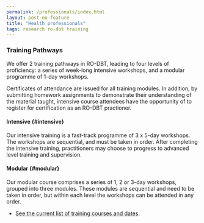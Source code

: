 ```yaml
---
permalink: /professionals/index.html
layout: post-no-feature
title: "Health professionals"
tags: research ro-dbt training
---
```



### Training Pathways

We offer 2 training pathways in RO-DBT, leading to four levels of proficiency: a series of week-long intensive workshops, and a modular programme of 1-day workshops.

Certificates of attendance are issued for all training modules. In addition, by submitting homework assignments to demonstrate their understanding of the material taught, intensive course attendees have the opportunity of to register for certification as an RO-DBT practioner.


#### Intensive {#intensive}

Our intensive training is a fast-track programme of 3 x 5-day workshops. The workshops are sequential, and must be taken in order. After completing the intensive training, practitioners may choose to progress to advanced level training and supervision.


#### Modular {#modular}

Our modular course comprises a series of 1, 2 or 3-day workshops, grouped into three modules. These modules are sequential and need to be taken in order, but within each level the workshops can be attended in any order.


- [See the current list of training courses and dates](/training/).


<!--

#### Modular Pathway

##### Level 1: Basic

- RO 101*: Neuroregulatory theory, supporting science, therapy overview – 1 day

- Skills workshop 1 - 2 days
- Skills workshop 2 – 2 days
- Signalling skills: the communicative functions of emotion – 1 day

Total: 6 days

* Note, RO101 must be taken before any other module.


##### Level 2: Intermediate

- Skills workshop 3 – 2 days
- Behavioural Principles workshop – 2 days
- Alliance Ruptures and Repairs workshop – 2 days

Total of 6 days


##### Level 3: Advanced

- Individual Therapist Masterclass – 3 days
- Treating Envy, Resentment, Bitterness and Revenge – 2 days

Total 5 days.


##### Level 4: Graduate

- Elite Masterclass - 5 days.


 -->



